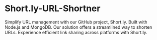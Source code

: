 # Short.ly-URL-Shortner
Simplify URL management with our GitHub project, Short.ly. Built with Node.js and MongoDB. Our solution offers a streamlined way to shorten URLs. Experience efficient link sharing across platforms with Short.ly.
